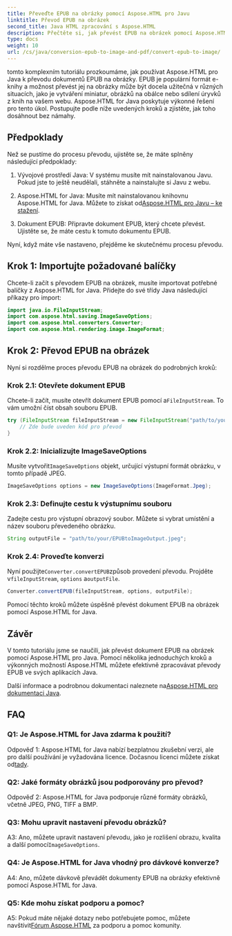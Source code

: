 ```yaml
---
title: Převeďte EPUB na obrázky pomocí Aspose.HTML pro Javu
linktitle: Převod EPUB na obrázek
second_title: Java HTML zpracování s Aspose.HTML
description: Přečtěte si, jak převést EPUB na obrázek pomocí Aspose.HTML pro Java. Jednoduchý průvodce pro efektivní převody krok za krokem.
type: docs
weight: 10
url: /cs/java/conversion-epub-to-image-and-pdf/convert-epub-to-image/
---
```

tomto komplexním tutoriálu prozkoumáme, jak používat Aspose.HTML pro Java k převodu dokumentů EPUB na obrázky. EPUB je populární formát e-knihy a možnost převést jej na obrázky může být docela užitečná v různých situacích, jako je vytváření miniatur, obrázků na obálce nebo sdílení úryvků z knih na vašem webu. Aspose.HTML for Java poskytuje výkonné řešení pro tento úkol. Postupujte podle níže uvedených kroků a zjistěte, jak toho dosáhnout bez námahy.

## Předpoklady

Než se pustíme do procesu převodu, ujistěte se, že máte splněny následující předpoklady:

1. Vývojové prostředí Java: V systému musíte mít nainstalovanou Javu. Pokud jste to ještě neudělali, stáhněte a nainstalujte si Javu z webu.

2.  Aspose.HTML for Java: Musíte mít nainstalovanou knihovnu Aspose.HTML for Java. Můžete to získat od[Aspose.HTML pro Javu – ke stažení](https://releases.aspose.com/html/java/).

3. Dokument EPUB: Připravte dokument EPUB, který chcete převést. Ujistěte se, že máte cestu k tomuto dokumentu EPUB.

Nyní, když máte vše nastaveno, přejděme ke skutečnému procesu převodu.

## Krok 1: Importujte požadované balíčky

Chcete-li začít s převodem EPUB na obrázek, musíte importovat potřebné balíčky z Aspose.HTML for Java. Přidejte do své třídy Java následující příkazy pro import:

```java
import java.io.FileInputStream;
import com.aspose.html.saving.ImageSaveOptions;
import com.aspose.html.converters.Converter;
import com.aspose.html.rendering.image.ImageFormat;
```

## Krok 2: Převod EPUB na obrázek

Nyní si rozdělme proces převodu EPUB na obrázek do podrobných kroků:

### Krok 2.1: Otevřete dokument EPUB

 Chcete-li začít, musíte otevřít dokument EPUB pomocí a`FileInputStream`. To vám umožní číst obsah souboru EPUB.

```java
try (FileInputStream fileInputStream = new FileInputStream("path/to/your/input.epub")) {
    // Zde bude uveden kód pro převod
}
```

### Krok 2.2: Inicializujte ImageSaveOptions

 Musíte vytvořit`ImageSaveOptions` objekt, určující výstupní formát obrázku, v tomto případě JPEG.

```java
ImageSaveOptions options = new ImageSaveOptions(ImageFormat.Jpeg);
```

### Krok 2.3: Definujte cestu k výstupnímu souboru

Zadejte cestu pro výstupní obrazový soubor. Můžete si vybrat umístění a název souboru převedeného obrázku.

```java
String outputFile = "path/to/your/EPUBtoImageOutput.jpeg";
```

### Krok 2.4: Proveďte konverzi

 Nyní použijte`Converter.convertEPUB`způsob provedení převodu. Projděte v`fileInputStream`, `options` a`outputFile`.

```java
Converter.convertEPUB(fileInputStream, options, outputFile);
```

Pomocí těchto kroků můžete úspěšně převést dokument EPUB na obrázek pomocí Aspose.HTML for Java.

## Závěr

V tomto tutoriálu jsme se naučili, jak převést dokument EPUB na obrázek pomocí Aspose.HTML pro Java. Pomocí několika jednoduchých kroků a výkonných možností Aspose.HTML můžete efektivně zpracovávat převody EPUB ve svých aplikacích Java.

 Další informace a podrobnou dokumentaci naleznete na[Aspose.HTML pro dokumentaci Java](https://reference.aspose.com/html/java/).

## FAQ

### Q1: Je Aspose.HTML for Java zdarma k použití?

 Odpověď 1: Aspose.HTML for Java nabízí bezplatnou zkušební verzi, ale pro další používání je vyžadována licence. Dočasnou licenci můžete získat od[tady](https://purchase.aspose.com/temporary-license/).

### Q2: Jaké formáty obrázků jsou podporovány pro převod?

Odpověď 2: Aspose.HTML for Java podporuje různé formáty obrázků, včetně JPEG, PNG, TIFF a BMP.

### Q3: Mohu upravit nastavení převodu obrázků?

 A3: Ano, můžete upravit nastavení převodu, jako je rozlišení obrazu, kvalita a další pomocí`ImageSaveOptions`.

### Q4: Je Aspose.HTML for Java vhodný pro dávkové konverze?

A4: Ano, můžete dávkově převádět dokumenty EPUB na obrázky efektivně pomocí Aspose.HTML for Java.

### Q5: Kde mohu získat podporu a pomoc?

 A5: Pokud máte nějaké dotazy nebo potřebujete pomoc, můžete navštívit[Fórum Aspose.HTML](https://forum.aspose.com/) za podporu a pomoc komunity.